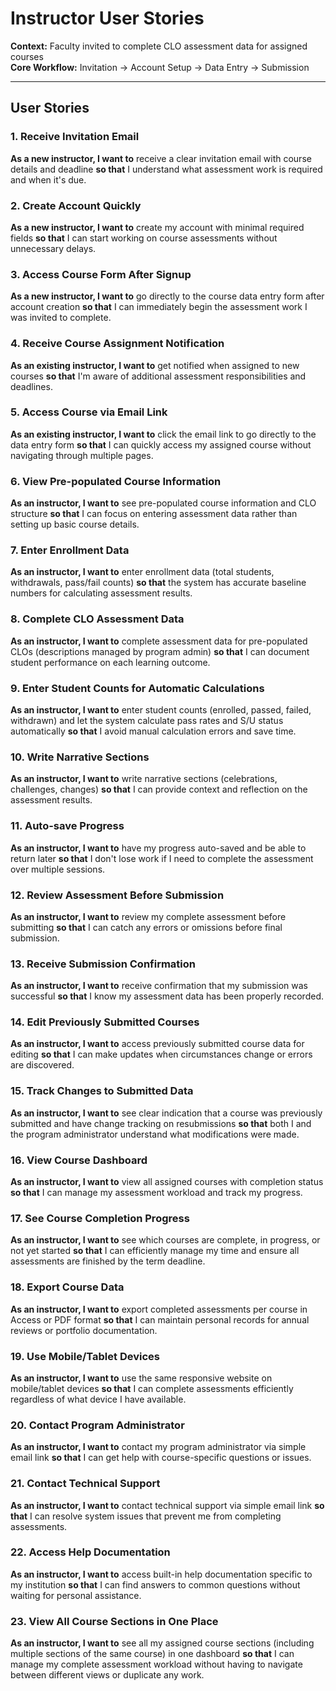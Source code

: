 # Instructor User Stories

**Context:** Faculty invited to complete CLO assessment data for assigned courses  
**Core Workflow:** Invitation → Account Setup → Data Entry → Submission

---

## User Stories

### 1. Receive Invitation Email
**As a new instructor, I want to** receive a clear invitation email with course details and deadline **so that** I understand what assessment work is required and when it's due.

### 2. Create Account Quickly
**As a new instructor, I want to** create my account with minimal required fields **so that** I can start working on course assessments without unnecessary delays.

### 3. Access Course Form After Signup
**As a new instructor, I want to** go directly to the course data entry form after account creation **so that** I can immediately begin the assessment work I was invited to complete.

### 4. Receive Course Assignment Notification
**As an existing instructor, I want to** get notified when assigned to new courses **so that** I'm aware of additional assessment responsibilities and deadlines.

### 5. Access Course via Email Link
**As an existing instructor, I want to** click the email link to go directly to the data entry form **so that** I can quickly access my assigned course without navigating through multiple pages.

### 6. View Pre-populated Course Information
**As an instructor, I want to** see pre-populated course information and CLO structure **so that** I can focus on entering assessment data rather than setting up basic course details.

### 7. Enter Enrollment Data
**As an instructor, I want to** enter enrollment data (total students, withdrawals, pass/fail counts) **so that** the system has accurate baseline numbers for calculating assessment results.

### 8. Complete CLO Assessment Data
**As an instructor, I want to** complete assessment data for pre-populated CLOs (descriptions managed by program admin) **so that** I can document student performance on each learning outcome.

### 9. Enter Student Counts for Automatic Calculations
**As an instructor, I want to** enter student counts (enrolled, passed, failed, withdrawn) and let the system calculate pass rates and S/U status automatically **so that** I avoid manual calculation errors and save time.

### 10. Write Narrative Sections
**As an instructor, I want to** write narrative sections (celebrations, challenges, changes) **so that** I can provide context and reflection on the assessment results.

### 11. Auto-save Progress
**As an instructor, I want to** have my progress auto-saved and be able to return later **so that** I don't lose work if I need to complete the assessment over multiple sessions.

### 12. Review Assessment Before Submission
**As an instructor, I want to** review my complete assessment before submitting **so that** I can catch any errors or omissions before final submission.

### 13. Receive Submission Confirmation
**As an instructor, I want to** receive confirmation that my submission was successful **so that** I know my assessment data has been properly recorded.

### 14. Edit Previously Submitted Courses
**As an instructor, I want to** access previously submitted course data for editing **so that** I can make updates when circumstances change or errors are discovered.

### 15. Track Changes to Submitted Data
**As an instructor, I want to** see clear indication that a course was previously submitted and have change tracking on resubmissions **so that** both I and the program administrator understand what modifications were made.

### 16. View Course Dashboard
**As an instructor, I want to** view all assigned courses with completion status **so that** I can manage my assessment workload and track my progress.

### 17. See Course Completion Progress
**As an instructor, I want to** see which courses are complete, in progress, or not yet started **so that** I can efficiently manage my time and ensure all assessments are finished by the term deadline.

### 18. Export Course Data
**As an instructor, I want to** export completed assessments per course in Access or PDF format **so that** I can maintain personal records for annual reviews or portfolio documentation.

### 19. Use Mobile/Tablet Devices
**As an instructor, I want to** use the same responsive website on mobile/tablet devices **so that** I can complete assessments efficiently regardless of what device I have available.

### 20. Contact Program Administrator
**As an instructor, I want to** contact my program administrator via simple email link **so that** I can get help with course-specific questions or issues.

### 21. Contact Technical Support
**As an instructor, I want to** contact technical support via simple email link **so that** I can resolve system issues that prevent me from completing assessments.

### 22. Access Help Documentation
**As an instructor, I want to** access built-in help documentation specific to my institution **so that** I can find answers to common questions without waiting for personal assistance.

### 23. View All Course Sections in One Place
**As an instructor, I want to** see all my assigned course sections (including multiple sections of the same course) in one dashboard **so that** I can manage my complete assessment workload without having to navigate between different views or duplicate any work.
